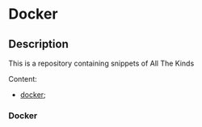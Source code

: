 # Docker

## Description

This is a repository containing snippets of All The Kinds

Content:

* [docker](#docker);

### <a name="docker"></a>Docker
